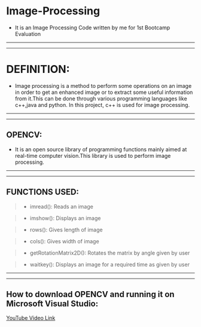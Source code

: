 <!-- IMAGE PROCESSING -->

# Image-Processing
* It is an Image Processing Code written by me for 1st Bootcamp Evaluation

---
---

# DEFINITION:

* Image processing is a method to perform some operations on an image in order to get an enhanced image
	or to extract some useful information from it.This can be done through various programming languages
	like c++,java and python.
    In this project, c++ is used for image processing.

___
___

## OPENCV:

* It is an open source library of programming functions mainly aimed at real-time computer vision.This 
library is used to perform image processing.

___
___

## FUNCTIONS USED:

> * imread(): Reads an image

> * imshow(): Displays an image

> * rows(): Gives length of image

> * cols(): Gives width of image

> * getRotationMatrix2D(): Rotates the matrix by angle given by user

> * waitkey(): Displays an image for a required time as given by user


---
---

## How to download OPENCV and running it on Microsoft Visual Studio:

[YouTube Video Link](https://www.youtube.com/watch?v=Oi3HaBH8RC4 "https://www.youtube.com/watch?v=Oi3HaBH8RC4")
